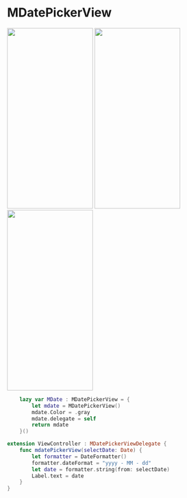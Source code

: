 # MDatePickerView

<img src="https://matt-bucket-images.s3-ap-southeast-1.amazonaws.com/MDatePickerView_Photo.png" width="200" height="420"/> <img src="https://matt-bucket-images.s3-ap-southeast-1.amazonaws.com/MDatePickerView.gif" width="200" height="420"/> <img src="https://matt-bucket-images.s3-ap-southeast-1.amazonaws.com/MDatePickerView_Photo-2.png" width="200" height="420"/>


```swift
    lazy var MDate : MDatePickerView = {
        let mdate = MDatePickerView()
        mdate.Color = .gray
        mdate.delegate = self
        return mdate
    }()
```

```swift
extension ViewController : MDatePickerViewDelegate {
    func mdatePickerView(selectDate: Date) {
        let formatter = DateFormatter()
        formatter.dateFormat = "yyyy - MM - dd"
        let date = formatter.string(from: selectDate)
        Label.text = date
    }
}
```
